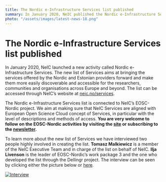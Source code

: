```yaml
---
title: The Nordic e-Infrastructure Services list published
summary: In January 2020, NeIC published the Nordic e-Infrastructure Services list. The list aims at making Nordic services better discoverable and accessible for researchers in the Nordics and Estonia, EU and beyond. 
photo: "/assets/images/latest-news-18.png"
---
```


The Nordic e-Infrastructure Services list published
===============================

In January 2020, NeIC launched a new activity called Nordic e-Infrastructure Services. The new list of Services aims at bringing the services offered by the Nordic and Estonian providers forward and make them more easily discoverable and accessible for the researchers, communities and organisations across Europe and beyond. The list can be accessed through NeIC’s website at [neic.no/services](https://neic.no/services/). 

The Nordic e-Infrastructure Services list is connected to NeIC’s EOSC-Nordic project. We aim at making sure that NeIC Services are aligned with European Open Science Cloud concept of Services, in particular with the level of descriptions and methods of access. **You are very welcome to follow on the EOSC-Nordic activities by visiting the [site](https://eosc-nordic.eu) or subscribing to the [newsletter](https://eosc-nordic.eu/newsletter/).**

To learn more about the new list of Services we have interviewed two people highly involved in creating the list. **Tomasz Malkiewicz** is a member of the NeIC Executive Team and in charge of the list on behalf of NeIC. **Ilja Livenson** is the leader of EOSC-Nordic’s work package 3 and the one who developed the list through the Dellingr project. The interview can be seen by clicking either the picture below or [here](http://www.youtube.com/watch?v=kgii6W0HNo0).

[![Interview](http://img.youtube.com/vi/kgii6W0HNo0/0.jpg)](http://www.youtube.com/watch?v=kgii6W0HNo0)
